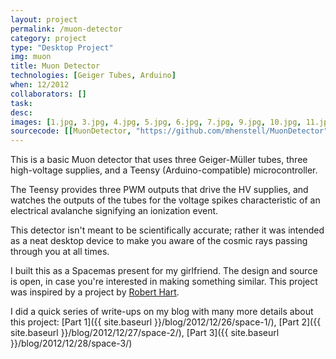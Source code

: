 ```yaml
---
layout: project
permalink: /muon-detector
category: project 
type: "Desktop Project" 
img: muon
title: Muon Detector
technologies: [Geiger Tubes, Arduino] 
when: 12/2012
collaborators: []
task: 
desc:
images: [1.jpg, 3.jpg, 4.jpg, 5.jpg, 6.jpg, 7.jpg, 9.jpg, 10.jpg, 11.jpg]
sourcecode: [[MuonDetector, "https://github.com/mhenstell/MuonDetector"]] 
---
```


This is a basic Muon detector that uses three Geiger-Müller tubes, three high-voltage supplies, and a Teensy (Arduino-compatible) microcontroller.

<!--break-->

The Teensy provides three PWM outputs that drive the HV supplies, and watches the outputs of the tubes for the voltage spikes characteristic of an electrical avalanche signifying an ionization event.

This detector isn't meant to be scientifically accurate; rather it was intended as a neat desktop device to make you aware of the cosmic rays passing through you at all times.

I built this as a Spacemas present for my girlfriend. The design and source is open, in case you're interested in making something similar. This project was inspired by a project by [Robert Hart](http://www.hardhack.org.au/geiger_muller_detector).

I did a quick series of write-ups on my blog with many more details about this project: [Part 1]({{ site.baseurl }}/blog/2012/12/26/space-1/), [Part 2]({{ site.baseurl }}/blog/2012/12/27/space-2/), [Part 3]({{ site.baseurl }}/blog/2012/12/28/space-3/)